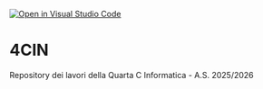 [![Open in Visual Studio Code](https://classroom.github.com/assets/open-in-vscode-2e0aaae1b6195c2367325f4f02e2d04e9abb55f0b24a779b69b11b9e10269abc.svg)](https://classroom.github.com/online_ide?assignment_repo_id=21266750&assignment_repo_type=AssignmentRepo)
# 4CIN
Repository dei lavori della Quarta C Informatica - A.S. 2025/2026
